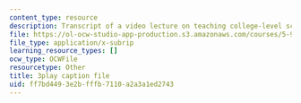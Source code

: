 ```yaml
---
content_type: resource
description: Transcript of a video lecture on teaching college-level science and engineering.
file: https://ol-ocw-studio-app-production.s3.amazonaws.com/courses/5-95j-teaching-college-level-science-and-engineering-spring-2009/ff7bd4493e2bfffb7110a2a3a1ed2743_S9uGFKoRGUU.srt
file_type: application/x-subrip
learning_resource_types: []
ocw_type: OCWFile
resourcetype: Other
title: 3play caption file
uid: ff7bd449-3e2b-fffb-7110-a2a3a1ed2743
---
```

